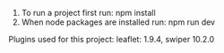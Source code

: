 1. To run a project first run: npm install
2. When node packages are installed run: npm run dev

Plugins used for this project: leaflet: 1.9.4, swiper 10.2.0

